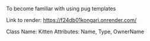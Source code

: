 To become familiar with using pug templates

Link to render: https://f24db01kongari.onrender.com/

Class Name: Kitten
Attributes: Name, Type, OwnerName